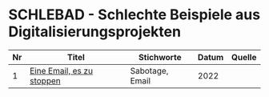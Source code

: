 # SCHLEBAD - Schlechte Beispiele aus Digitalisierungsprojekten

| Nr   | Titel                                              | Stichworte                    | Datum        | Quelle         |
|------| ---------------------------------------------------|-------------------------------|--------------|----------------|
|    1 | [Eine Email, es zu stoppen](1_sabotage_email.md)   | Sabotage, Email               | 2022         |                |

